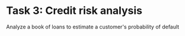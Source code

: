# Task 3: Credit risk analysis

Analyze a book of loans to estimate a customer's probability of default
